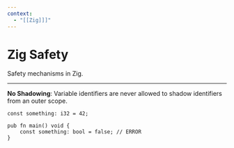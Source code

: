 ```yaml
---
context:
  - "[[Zig]]]"
---
```


# Zig Safety

Safety mechanisms in Zig.

---

**No Shadowing**: Variable identifiers are never allowed to shadow identifiers from an outer scope.

```zig
const something: i32 = 42;

pub fn main() void {
    const something: bool = false; // ERROR
}
```
